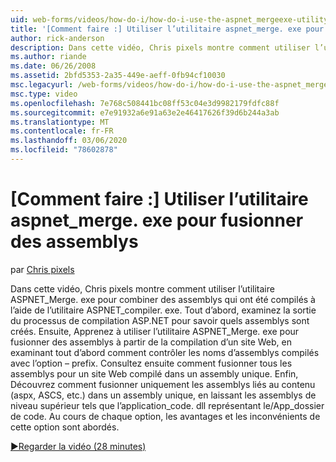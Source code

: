 ```yaml
---
uid: web-forms/videos/how-do-i/how-do-i-use-the-aspnet_mergeexe-utility-to-merge-assemblies
title: '[Comment faire :] Utiliser l’utilitaire aspnet_merge. exe pour fusionner des assemblys | Microsoft Docs'
author: rick-anderson
description: Dans cette vidéo, Chris pixels montre comment utiliser l’utilitaire aspnet_merge. exe pour combiner des assemblys qui ont été compilés à l’aide de l’aspnet_compiler. exe xplorateur...
ms.author: riande
ms.date: 06/26/2008
ms.assetid: 2bfd5353-2a35-449e-aeff-0fb94cf10030
msc.legacyurl: /web-forms/videos/how-do-i/how-do-i-use-the-aspnet_mergeexe-utility-to-merge-assemblies
msc.type: video
ms.openlocfilehash: 7e768c508441bc08ff53c04e3d9982179fdfc88f
ms.sourcegitcommit: e7e91932a6e91a63e2e46417626f39d6b244a3ab
ms.translationtype: MT
ms.contentlocale: fr-FR
ms.lasthandoff: 03/06/2020
ms.locfileid: "78602878"
---
```

# <a name="how-do-i-use-the-aspnet_mergeexe-utility-to-merge-assemblies"></a>[Comment faire :] Utiliser l’utilitaire aspnet_merge. exe pour fusionner des assemblys

par [Chris pixels](https://twitter.com/chrispels)

Dans cette vidéo, Chris pixels montre comment utiliser l’utilitaire ASPNET\_Merge. exe pour combiner des assemblys qui ont été compilés à l’aide de l’utilitaire ASPNET\_compiler. exe. Tout d’abord, examinez la sortie du processus de compilation ASP.NET pour savoir quels assemblys sont créés. Ensuite, Apprenez à utiliser l’utilitaire ASPNET\_Merge. exe pour fusionner des assemblys à partir de la compilation d’un site Web, en examinant tout d’abord comment contrôler les noms d’assemblys compilés avec l’option – prefix. Consultez ensuite comment fusionner tous les assemblys pour un site Web compilé dans un assembly unique. Enfin, Découvrez comment fusionner uniquement les assemblys liés au contenu (aspx, ASCS, etc.) dans un assembly unique, en laissant les assemblys de niveau supérieur tels que l’application\_code. dll représentant le/App\_dossier de code. Au cours de chaque option, les avantages et les inconvénients de cette option sont abordés.

[&#9654;Regarder la vidéo (28 minutes)](https://channel9.msdn.com/Blogs/ASP-NET-Site-Videos/how-do-i-use-the-aspnet_mergeexe-utility-to-merge-assemblies)
